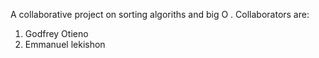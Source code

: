 A collaborative project on sorting algoriths and big O .
Collaborators are:
1. Godfrey Otieno
2. Emmanuel lekishon
